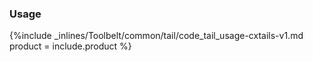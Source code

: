 


### Usage

{%include _inlines/Toolbelt/common/tail/code_tail_usage-cxtails-v1.md  product = include.product %}
